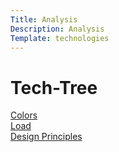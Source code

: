 ```yaml
---
Title: Analysis
Description: Analysis
Template: technologies
---
```


<h1>Tech-Tree</h1>
<div class="box1"><a href="%base_url%?analysis/01_colors">Colors</a></div>
<div class="box2"><a href="%base_url%?analysis/02_load">Load</a></div>
<div class="box3"><a href="%base_url%?analysis/03_design_principles">Design Principles</a></div>
